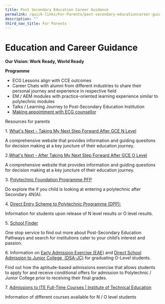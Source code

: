 ```yaml
---
title: Post Secondary Education Career Guidance
permalink: /quick-links/For-Parents/post-secondary-educationcareer-guidance/
description: ""
third_nav_title: For Parents
---
```

Education and Career Guidance
=============================

**Our Vision: Work Ready, World Ready**

**Programme**

*   ECG Lessons align with CCE outcomes
*   Career Chats with alumni from different industries to share their personal journey and experience in respective field
*   EM / AEM modules with practice-oriented learning experience similar to polytechnic modules
*   Talks / Learning Journey to Post-Secondary Education Institution
*   [Making appointment with ECG counsellor](https://www.booking.gov.sg/public/services/G4x7Dy6Z/availability?spId=3l5gO1x9&anonymous=true)

Resources for parents

1\.  [What's Next - Taking My Next Step Forward After GCE N Level](https://swisscottagesec.moe.edu.sg/wp-content/uploads/2022/11/2022_Whats-Next-N-Level-1.pdf)

A comprehensive website that provides information and guiding quesitons for decision making at a key juncture of their education journey.

2.[What's Next - After Taking My Next Step Forward After GCE O Level](https://swisscottagesec.moe.edu.sg/wp-content/uploads/2022/11/2022_Whats-Next-O-Level-2.pdf)

A comprehensive website that provides information and guiding quesitons for decision making at a key juncture of their education journey.

3\. [Polytechnic Foundation Programme PFP](https://pfp.polytechnic.edu.sg/PFP/index.html)

Do explore the if you child is looking at entering a polytechnic after Secondary 4N(A).

4\. [Direct Entry Scheme to Polytechnic Programme (DPP):](https://www.ite.edu.sg/admissions/full-time-courses/higher-nitec-dpp)

Information for students upon release of N level results or O level results.

5\. [School Finder](https://www.moe.gov.sg/schoolfinder/?journey=Post%20secondary-JC%20school)

One stop service to find out more about Post-Secondary Education Pathways and search for institutions cater to your child’s interest and passion.

6\. Information on [Early Admission Exercise (EAE)](https://eae.polytechnic.edu.sg/) and [Direct School Admission to Junior College  (DSA-JC)](https://www.moe.gov.sg/post-secondary/admissions/dsa) for graduating O-Level students.

Find out how the aptitude-based admissions exercise that allows students to apply for and receive conditional offers for admission to Polytechnic / Junior College prior to receiving their final grades.

7\. [Admissions to ITE Full-Time Courses \| Institute of Technical Education](https://www.ite.edu.sg/admissions/full-time-courses)

Information of different courses available for N / O level students

